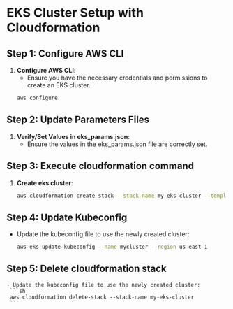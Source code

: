 # EKS Cluster Setup with Cloudformation

## Step 1: Configure AWS CLI

1. **Configure AWS CLI**:
   - Ensure you have the necessary credentials and permissions to create an EKS cluster.
   ```sh
   aws configure

## Step 2: Update Parameters Files

1.  **Verify/Set Values in eks_params.json**:
    - Ensure the values in the eks_params.json file are correctly set.

## Step 3: Execute cloudformation command
1. **Create eks cluster**:
    ```sh
    aws cloudformation create-stack --stack-name my-eks-cluster --template-body file://eks_cluster.yaml --parameters file://eks_params.json --capabilities CAPABILITY_NAMED_IAM

## Step 4: Update Kubeconfig
   - Update the kubeconfig file to use the newly created cluster:
     ```sh
     aws eks update-kubeconfig --name mycluster --region us-east-1
     ```

## Step 5: Delete cloudformation stack
    - Update the kubeconfig file to use the newly created cluster:
     ```sh
     aws cloudformation delete-stack --stack-name my-eks-cluster
     ```